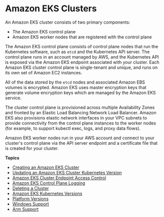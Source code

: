 # Amazon EKS Clusters<a name="clusters"></a>

An Amazon EKS cluster consists of two primary components:
+ The Amazon EKS control plane
+ Amazon EKS worker nodes that are registered with the control plane

The Amazon EKS control plane consists of control plane nodes that run the Kubernetes software, such as `etcd` and the Kubernetes API server\. The control plane runs in an account managed by AWS, and the Kubernetes API is exposed via the Amazon EKS endpoint associated with your cluster\. Each Amazon EKS cluster control plane is single\-tenant and unique, and runs on its own set of Amazon EC2 instances\.

All of the data stored by the `etcd` nodes and associated Amazon EBS volumes is encrypted\. Amazon EKS uses master encryption keys that generate volume encryption keys which are managed by the Amazon EKS service\.

The cluster control plane is provisioned across multiple Availability Zones and fronted by an Elastic Load Balancing Network Load Balancer\. Amazon EKS also provisions elastic network interfaces in your VPC subnets to provide connectivity from the control plane instances to the worker nodes \(for example, to support kubectl exec, logs, and proxy data flows\)\.

Amazon EKS worker nodes run in your AWS account and connect to your cluster's control plane via the API server endpoint and a certificate file that is created for your cluster\.

**Topics**
+ [Creating an Amazon EKS Cluster](create-cluster.md)
+ [Updating an Amazon EKS Cluster Kubernetes Version](update-cluster.md)
+ [Amazon EKS Cluster Endpoint Access Control](cluster-endpoint.md)
+ [Amazon EKS Control Plane Logging](control-plane-logs.md)
+ [Deleting a Cluster](delete-cluster.md)
+ [Amazon EKS Kubernetes Versions](kubernetes-versions.md)
+ [Platform Versions](platform-versions.md)
+ [Windows Support](windows-support.md)
+ [Arm Support](arm-support.md)